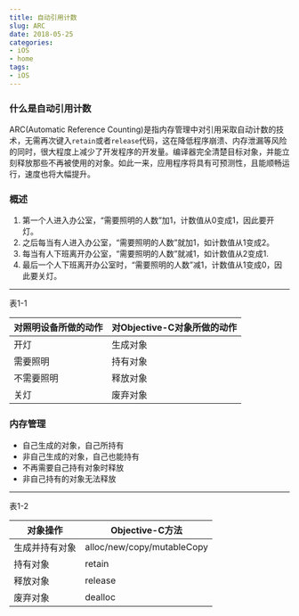 ```yaml
---
title: 自动引用计数
slug: ARC
date: 2018-05-25
categories:
- iOS
- home
tags:
- iOS
---
```


<!--more-->
### 什么是自动引用计数

ARC(Automatic Reference Counting)是指内存管理中对引用采取自动计数的技术，无需再次键入`retain`或者`release`代码，这在降低程序崩溃、内存泄漏等风险的同时，很大程度上减少了开发程序的开发量。编译器完全清楚目标对象，并能立刻释放那些不再被使用的对象。如此一来，应用程序将具有可预测性，且能顺畅运行，速度也将大幅提升。

### 概述
 
1. 第一个人进入办公室，“需要照明的人数”加1，计数值从0变成1，因此要开灯。
2. 之后每当有人进入办公室，“需要照明的人数”就加1，如计数值从1变成2。
3. 每当有人下班离开办公室，“需要照明的人数”就减1，如计数值从2变成1.
4. 最后一个人下班离开办公室时，“需要照明的人数”减1，计数值从1变成0，因此要关灯。

---
表1-1

 对照明设备所做的动作 | 对Objective-C对象所做的动作 
 --------------    | ---------------------
 开灯              | 生成对象
 需要照明           | 持有对象
 不需要照明         | 释放对象
 关灯              | 废弃对象

### 内存管理
- 自己生成的对象，自己所持有
- 非自己生成的对象，自己也能持有
- 不再需要自己持有对象时释放
- 非自己持有的对象无法释放

---
表1-2

 对象操作        | Objective-C方法 
 --------------- | ---------------
 生成并持有对象   | alloc/new/copy/mutableCopy
 持有对象        | retain
 释放对象        | release
 废弃对象        | dealloc